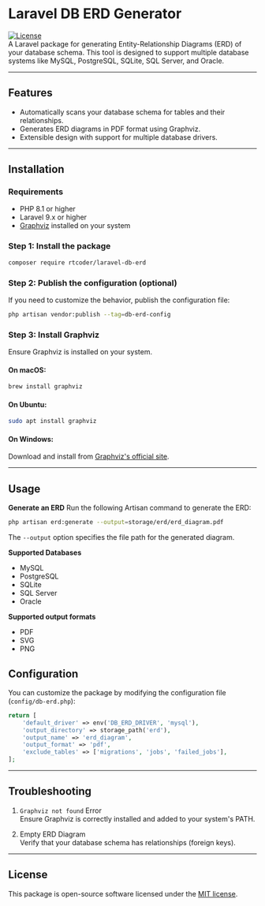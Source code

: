# Laravel DB ERD Generator

[![License](https://img.shields.io/badge/license-MIT-blue.svg)](LICENSE)  
A Laravel package for generating Entity-Relationship Diagrams (ERD) of your database schema. This tool is designed to support multiple database systems like MySQL, PostgreSQL, SQLite, SQL Server, and Oracle.

---

## Features

- Automatically scans your database schema for tables and their relationships.
- Generates ERD diagrams in PDF format using Graphviz.
- Extensible design with support for multiple database drivers.

---

## Installation

### Requirements
- PHP 8.1 or higher
- Laravel 9.x or higher
- [Graphviz](https://graphviz.org/) installed on your system

### Step 1: Install the package
```bash
composer require rtcoder/laravel-db-erd
```

### Step 2: Publish the configuration (optional)
If you need to customize the behavior, publish the configuration file:

```bash
php artisan vendor:publish --tag=db-erd-config
```

### Step 3: Install Graphviz
Ensure Graphviz is installed on your system.

#### On macOS:
```bash
brew install graphviz
```

#### On Ubuntu:
```bash
sudo apt install graphviz
```

#### On Windows:
Download and install from [Graphviz's official site](https://graphviz.org/).

---

## Usage
**Generate an ERD** Run the following Artisan command to generate the ERD:
```bash
php artisan erd:generate --output=storage/erd/erd_diagram.pdf
```
The `--output` option specifies the file path for the generated diagram.

**Supported Databases**
* MySQL
* PostgreSQL
* SQLite
* SQL Server
* Oracle

**Supported output formats**
* PDF
* SVG
* PNG

## Configuration
You can customize the package by modifying the configuration file (`config/db-erd.php`):
```php
return [
    'default_driver' => env('DB_ERD_DRIVER', 'mysql'),
    'output_directory' => storage_path('erd'),
    'output_name' => 'erd_diagram',
    'output_format' => 'pdf',
    'exclude_tables' => ['migrations', 'jobs', 'failed_jobs'],
];
```

---

## Troubleshooting
1. `Graphviz not found` Error\
Ensure Graphviz is correctly installed and added to your system's PATH.

2. Empty ERD Diagram\
Verify that your database schema has relationships (foreign keys).

---
## License
This package is open-source software licensed under the [MIT license](https://opensource.org/licenses/MIT).
